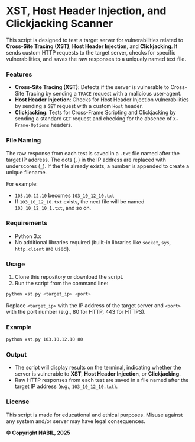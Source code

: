 # XST, Host Header Injection, and Clickjacking Scanner

This script is designed to test a target server for vulnerabilities related to **Cross-Site Tracing (XST)**, **Host Header Injection**, and **Clickjacking**. It sends custom HTTP requests to the target server, checks for specific vulnerabilities, and saves the raw responses to a uniquely named text file.

### Features

- **Cross-Site Tracing (XST)**: Detects if the server is vulnerable to Cross-Site Tracing by sending a `TRACE` request with a malicious user-agent.
- **Host Header Injection**: Checks for Host Header Injection vulnerabilities by sending a `GET` request with a custom `Host` header.
- **Clickjacking**: Tests for Cross-Frame Scripting and Clickjacking by sending a standard `GET` request and checking for the absence of `X-Frame-Options` headers.

### File Naming

The raw response from each test is saved in a `.txt` file named after the target IP address. The dots (`.`) in the IP address are replaced with underscores (`_`). If the file already exists, a number is appended to create a unique filename.

For example:
- `103.10.12.10` becomes `103_10_12_10.txt`
- If `103_10_12_10.txt` exists, the next file will be named `103_10_12_10_1.txt`, and so on.

### Requirements

- Python 3.x
- No additional libraries required (built-in libraries like `socket`, `sys`, `http.client` are used).

### Usage

1. Clone this repository or download the script.
2. Run the script from the command line:

```bash
python xst.py <target_ip> <port>
```

Replace `<target_ip>` with the IP address of the target server and `<port>` with the port number (e.g., 80 for HTTP, 443 for HTTPS).

### Example

```bash
python xst.py 103.10.12.10 80
```

### Output

- The script will display results on the terminal, indicating whether the server is vulnerable to **XST**, **Host Header Injection**, or **Clickjacking**.
- Raw HTTP responses from each test are saved in a file named after the target IP address (e.g., `103_10_12_10.txt`).

### License

This script is made for educational and ethical purposes. Misuse against any system and/or server may have legal consequences.

**© Copyright NABIL, 2025**
